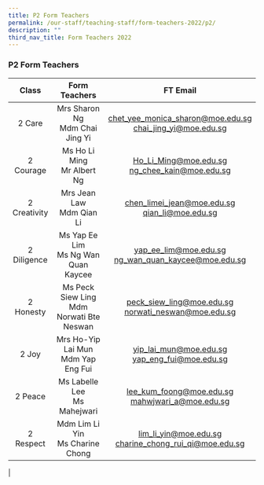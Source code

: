 ```yaml
---
title: P2 Form Teachers
permalink: /our-staff/teaching-staff/form-teachers-2022/p2/
description: ""
third_nav_title: Form Teachers 2022
---
```

### **P2 Form Teachers**

| Class | Form Teachers | FT Email |
|:---:|:---:|:---:|
| 2 Care | Mrs Sharon Ng <br> Mdm Chai Jing Yi | [chet_yee_monica_sharon@moe.edu.sg](mailto:chet_yee_monica_sharon@moe.edu.sg) <br> [chai_jing_yi@moe.edu.sg](mailto:chai_jing_yi@moe.edu.sg) |
|  2 Courage |  Ms Ho Li Ming <br> Mr Albert Ng | [Ho_Li_Ming@moe.edu.sg](mailto:Ho_Li_Ming@moe.edu.sg) <br> [ng_chee_kain@moe.edu.sg](mailto:ng_chee_kain@moe.edu.sg) |
|  2 Creativity |  Mrs Jean Law <br> Mdm Qian Li | [chen_limei_jean@moe.edu.sg](mailto:chen_limei_jean@moe.edu.sg) <br> [qian_li@moe.edu.sg](mailto:qian_li@moe.edu.sg) |
|  2 Diligence | Ms Yap Ee Lim <br> Ms Ng Wan Quan Kaycee | [yap_ee_lim@moe.edu.sg](mailto:yap_ee_lim@moe.edu.sg) <br> [ng_wan_quan_kaycee@moe.edu.sg](mailto:ng_wan_quan_kaycee@moe.edu.sg) |
| 2 Honesty  | Ms Peck Siew Ling <br> Mdm Norwati Bte Neswan | [peck_siew_ling@moe.edu.sg](mailto:peck_siew_ling@moe.edu.sg) <br> [norwati_neswan@moe.edu.sg](mailto:norwati_neswan@moe.edu.sg) |
| 2 Joy  |  Mrs Ho-Yip Lai Mun <br> Mdm Yap Eng Fui | [yip_lai_mun@moe.edu.sg](mailto:yip_lai_mun@moe.edu.sg) <br> [yap_eng_fui@moe.edu.sg](mailto:yap_eng_fui@moe.edu.sg) |
|  2 Peace | Ms Labelle Lee <br> Ms Mahejwari | [lee_kum_foong@moe.edu.sg](mailto:lee_kum_foong@moe.edu.sg) <br> [mahwjwari_a@moe.edu.sg](mailto:mahwjwari_a@moe.edu.sg) |
|  2 Respect | Mdm Lim Li Yin <br> Ms Charine Chong | [lim_li_yin@moe.edu.sg](mailto:lim_li_yin@moe.edu.sg) <br> [charine_chong_rui_qi@moe.edu.sg](mailto:charine_chong_rui_qi@moe.edu.sg) |
|